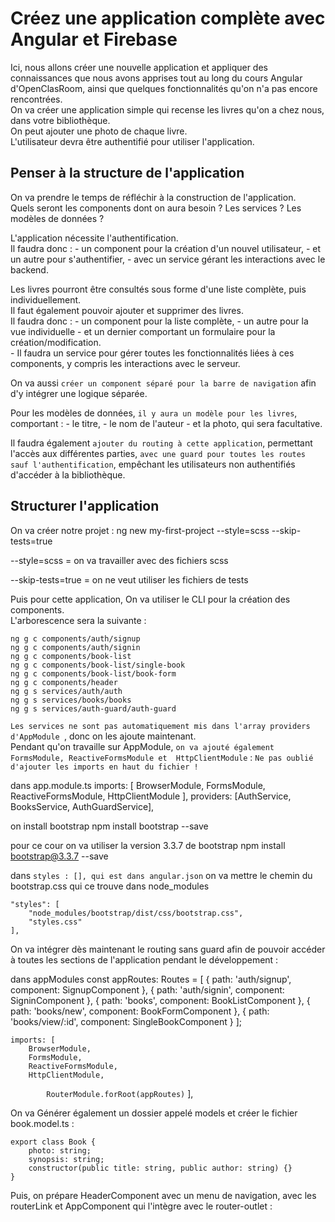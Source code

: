 # Créez une application complète avec Angular et Firebase


Ici, nous allons créer une nouvelle application et appliquer des connaissances que nous avons apprises tout au long du cours Angular d'OpenClasRoom, 
ainsi que quelques fonctionnalités qu'on n'a pas encore rencontrées.  
On va créer une application simple qui recense les livres qu'on a chez nous, dans votre bibliothèque.  
On peut ajouter une photo de chaque livre.  
L'utilisateur devra être authentifié pour utiliser l'application.


## Penser à la structure de l'application

On va prendre le temps de réfléchir à la construction de l'application.  
Quels seront les components dont on aura besoin ? Les services ? Les modèles de données ?


L'application nécessite l'authentification.  
Il faudra donc :
    - un component pour la création d'un nouvel utilisateur, 
    - et un autre pour s'authentifier, 
    - avec un service gérant les interactions avec le backend.


Les livres pourront être consultés sous forme d'une liste complète, puis individuellement.  
Il faut également pouvoir ajouter et supprimer des livres.  
Il faudra donc :
    - un component pour la liste complète, 
    - un autre pour la vue individuelle 
    - et un dernier comportant un formulaire pour la création/modification.  
    - Il faudra un service pour gérer toutes les fonctionnalités liées à ces components, 
        y compris les interactions avec le serveur.


On va aussi `créer un component séparé pour la barre de navigation` afin d'y intégrer une logique séparée.


Pour les modèles de données, `il y aura un modèle pour les livres`, comportant :
    - le titre, 
    - le nom de l'auteur 
    - et la photo, qui sera facultative.


Il faudra également `ajouter du routing à cette application`, permettant l'accès aux différentes parties, 
`avec une guard pour toutes les routes sauf l'authentification`, empêchant les utilisateurs non authentifiés d'accéder à la bibliothèque.


## Structurer l'application

On va créer notre projet : 
    ng new my-first-project --style=scss --skip-tests=true

--style=scss  = on va travailler avec des fichiers scss

--skip-tests=true = on ne veut utiliser les fichiers de tests

Puis pour cette application, On va utiliser le CLI pour la création des components.  
L'arborescence sera la suivante :

    ng g c components/auth/signup
    ng g c components/auth/signin
    ng g c components/book-list
    ng g c components/book-list/single-book
    ng g c components/book-list/book-form
    ng g c components/header
    ng g s services/auth/auth
    ng g s services/books/books
    ng g s services/auth-guard/auth-guard   


`Les services ne sont pas automatiquement mis dans l'array providers d'AppModule `, donc on les ajoute maintenant.  
Pendant qu'on travaille sur AppModule, `on va ajouté également FormsModule, ReactiveFormsModule et  HttpClientModule`  : `Ne pas oublié d'ajouter les imports en haut du fichier !`

dans app.module.ts
    imports: [
        BrowserModule,
        FormsModule,
        ReactiveFormsModule,
        HttpClientModule
    ],
    providers: [AuthService, BooksService, AuthGuardService],


on install bootstrap
    npm install bootstrap --save

pour ce cour on va utiliser la version 3.3.7 de bootstrap
    npm install bootstrap@3.3.7 --save


dans `styles : [], qui est dans angular.json`  on va mettre le chemin du bootstrap.css qui ce trouve dans node_modules

    "styles": [
        "node_modules/bootstrap/dist/css/bootstrap.css",
        "styles.css"
    ],


On va intégrer dès maintenant le routing sans guard afin de pouvoir accéder à toutes les sections de l'application pendant le développement :

dans appModules
    const appRoutes: Routes = [
        { path: 'auth/signup', component: SignupComponent },
        { path: 'auth/signin', component: SigninComponent },
        { path: 'books', component: BookListComponent },
        { path: 'books/new', component: BookFormComponent },
        { path: 'books/view/:id', component: SingleBookComponent }
    ];

    imports: [
        BrowserModule,
        FormsModule,
        ReactiveFormsModule,
        HttpClientModule,
`        RouterModule.forRoot(appRoutes)`
    ],


On va Générer également un dossier appelé models et créer le fichier book.model.ts  :

    export class Book {
        photo: string;
        synopsis: string;
        constructor(public title: string, public author: string) {}
    }


Puis, on prépare HeaderComponent avec un menu de navigation, 
avec les routerLink et AppComponent qui l'intègre avec le router-outlet  :


